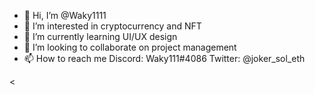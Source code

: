 - 👋 Hi, I’m @Waky1111
- 👀 I’m interested in cryptocurrency and NFT
- 🌱 I’m currently learning UI/UX design
- 💞️ I’m looking to collaborate on project management
- 📫 How to reach me 
Discord: Waky111#4086
Twitter: @joker_sol_eth

<
